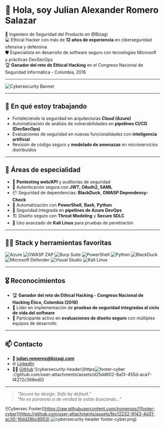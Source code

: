 # 👋 Hola, soy Julian Alexander Romero Salazar

🔐 Ingeniero de Seguridad del Producto en @Bizagi  
💻 Ethical Hacker con más de **12 años de experiencia** en ciberseguridad ofensiva y defensiva  
🛡️ Especialista en desarrollo de software seguro con tecnologías Microsoft y prácticas DevSecOps  
🏆 **Ganador del reto de Ethical Hacking** en el Congreso Nacional de Seguridad Informática - Colombia, 2016

---

![Cybersecurity Banner](https://raw.githubusercontent.com/jromeross/cybersecurity-header.png)

---

## 💼 En qué estoy trabajando

- Fortaleciendo la seguridad en arquitecturas **Cloud (Azure)**
- Automatización de análisis de vulnerabilidades en **pipelines CI/CD (DevSecOps)**
- Evaluaciones de seguridad en nuevas funcionalidades con **inteligencia artificial**
- Revisión de código seguro y **modelado de amenazas** en microservicios distribuidos

---

## 🧠 Áreas de especialidad

- 🔎 **Pentesting web/API** y auditorías de seguridad
- 🔐 Autenticación segura con **JWT, OAuth2, SAML**
- 📦 Seguridad de dependencias: **BlackDuck**, **OWASP Dependency-Check**
- 🔧 Automatización con **PowerShell**, **Bash**, **Python**
- 🧪 Seguridad integrada en **pipelines de Azure DevOps**
- 🏗️ Diseño seguro con **Threat Modeling** y **Secure SDLC**
- 🐉 Uso avanzado de **Kali Linux** para pruebas de penetración

---

## 👨‍💻 Stack y herramientas favoritas

![Azure](https://img.shields.io/badge/Azure-0078D4?style=flat&logo=azure&logoColor=white)
![OWASP ZAP](https://img.shields.io/badge/OWASP_ZAP-000000?style=flat&logo=OWASP&logoColor=white)
![Burp Suite](https://img.shields.io/badge/Burp_Suite-FCA121?style=flat&logoColor=white)
![PowerShell](https://img.shields.io/badge/PowerShell-5391FE?style=flat&logo=powershell&logoColor=white)
![Python](https://img.shields.io/badge/Python-3776AB?style=flat&logo=python&logoColor=white)
![BlackDuck](https://img.shields.io/badge/BlackDuck-000000?style=flat)
![Microsoft Defender](https://img.shields.io/badge/Microsoft_Defender-5E5E5E?style=flat&logo=microsoft&logoColor=white)
![Visual Studio](https://img.shields.io/badge/Visual_Studio-5C2D91?style=flat&logo=visualstudio&logoColor=white)
![Kali Linux](https://img.shields.io/badge/Kali_Linux-557C94?style=flat&logo=kalilinux&logoColor=white)

---

## 🎖️ Reconocimientos

- 🏆 **Ganador del reto de Ethical Hacking - Congreso Nacional de Hacking Ético, Colombia (2016)**
- 🧪 Líder en implementación de **pruebas de seguridad integradas al ciclo de vida del software**
- 📢 Participante activo en **evaluaciones de diseño seguro** con múltiples equipos de desarrollo

---

## 📫 Contacto

- 📧 **julian.romeros@bizagi.com**
- 🌐 [LinkedIn](https://co.linkedin.com/in/juli%C3%A1n-alexander-romero-salazar-217a66143)
- 🧑‍💼 [GitHub](https://github.com/jromeross)
![cybersecurity-header](https![footer-cyber](https://github.com/user-attachments/assets/aedd9b51-0956-4125-8d22-1416c50ba756)
://github.com/user-attachments/assets/d25dd602-6a13-455d-aca7-f4272c568ed0)

---

> _"Secure by design. Safe by default."_  
> _"No es paranoia si de verdad te están buscando..."_

![Cybersec Footer](https://raw.githubusercontent.com/jromeross/![footer-cyber](https://github.com/user-attachments/assets/fec12232-9143-4d31-ac30-16dd28bc8953)
![cybersecurity-header](https://github.com/user-attachments/assets/7854f477-c779-4fa2-b4b8-916c57a4c19a)
footer-cyber.png)
